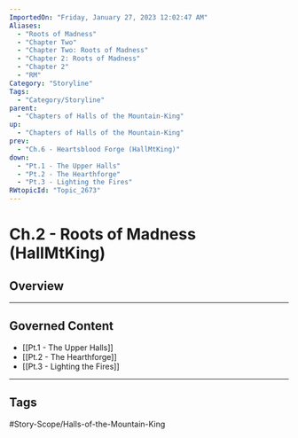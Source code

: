 ```yaml
---
ImportedOn: "Friday, January 27, 2023 12:02:47 AM"
Aliases:
  - "Roots of Madness"
  - "Chapter Two"
  - "Chapter Two: Roots of Madness"
  - "Chapter 2: Roots of Madness"
  - "Chapter 2"
  - "RM"
Category: "Storyline"
Tags:
  - "Category/Storyline"
parent:
  - "Chapters of Halls of the Mountain-King"
up:
  - "Chapters of Halls of the Mountain-King"
prev:
  - "Ch.6 - Heartsblood Forge (HallMtKing)"
down:
  - "Pt.1 - The Upper Halls"
  - "Pt.2 - The Hearthforge"
  - "Pt.3 - Lighting the Fires"
RWtopicId: "Topic_2673"
---
```

# Ch.2 - Roots of Madness (HallMtKing)
## Overview
---
## Governed Content
- [[Pt.1 - The Upper Halls]]
- [[Pt.2 - The Hearthforge]]
- [[Pt.3 - Lighting the Fires]]


---
## Tags
#Story-Scope/Halls-of-the-Mountain-King

